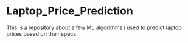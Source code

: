 # Laptop_Price_Prediction
This is a repository about a few ML algorithms i used to predict laptop prices based on their specs
